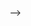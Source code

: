 <!---
<h1 align="center">Hi 👋, I'm Ruhul</h1>
<h3 align="center">Senior Mobile App Engineer from Bangladesh</h3>

<p align="left"> <img src="https://komarev.com/ghpvc/?username=ruhulrahat&label=Profile%20views&color=0e75b6&style=flat" alt="ruhulrahat" /> </p>

<p align="left"> <a href="https://github.com/ryo-ma/github-profile-trophy"><img src="https://github-profile-trophy.vercel.app/?username=ruhulrahat" alt="ruhulrahat" /></a> </p>

<p align="left"> <a href="https://twitter.com/" target="blank"><img src="https://img.shields.io/twitter/follow/?logo=twitter&style=for-the-badge" alt="" /></a> </p>

- 🔭 I’m currently working at **Brain Station-23**

- 💬 Ask me about **Flutter, Dart, Android, Kotlin**

- 📫 How to reach me **ruhulrahat02@gmail.com**

<h3 align="left">Connect with me:</h3>
<p align="left">
<a href="https://linkedin.com/in/ruhulrahat" target="blank"><img align="center" src="https://raw.githubusercontent.com/rahuldkjain/github-profile-readme-generator/master/src/images/icons/Social/linked-in-alt.svg" alt="ruhulrahat" height="30" width="40" /></a>
<a href="https://stackoverflow.com/users/6632193" target="blank"><img align="center" src="https://raw.githubusercontent.com/rahuldkjain/github-profile-readme-generator/master/src/images/icons/Social/stack-overflow.svg" alt="6632193" height="30" width="40" /></a>
<a href="https://fb.com/m.ruhulaminrahat/" target="blank"><img align="center" src="https://raw.githubusercontent.com/rahuldkjain/github-profile-readme-generator/master/src/images/icons/Social/facebook.svg" alt="m.ruhulaminrahat/" height="30" width="40" /></a>
</p>

<h3 align="left">Languages and Tools:</h3>
<p align="left"> 

<a href="https://flutter.dev" target="_blank" rel="noreferrer"> <img src="https://www.vectorlogo.zone/logos/flutterio/flutterio-icon.svg" alt="flutter" width="40" height="40"/> </a> <a href="https://developer.android.com" target="_blank" rel="noreferrer"> <img src="https://raw.githubusercontent.com/devicons/devicon/master/icons/android/android-original-wordmark.svg" alt="android" width="40" height="40"/>
<a href="https://kotlinlang.org" target="_blank" rel="noreferrer"> <img src="https://www.vectorlogo.zone/logos/kotlinlang/kotlinlang-icon.svg" alt="kotlin" width="40" height="40"/> </a>
<!-- </a> <a href="https://angular.io" target="_blank" rel="noreferrer"> <img src="https://angular.io/assets/images/logos/angular/angular.svg" alt="angular" width="40" height="40"/> </a> <a href="https://azure.microsoft.com/en-in/" target="_blank" rel="noreferrer"> <img src="https://www.vectorlogo.zone/logos/microsoft_azure/microsoft_azure-icon.svg" alt="azure" width="40" height="40"/> </a> </a> <a href="https://firebase.google.com/" target="_blank" rel="noreferrer"> <img src="https://www.vectorlogo.zone/logos/firebase/firebase-icon.svg" alt="firebase" width="40" height="40"/> </a>   -->

</p>

<!-- <p><img align="left" src="https://github-readme-stats.vercel.app/api/top-langs?username=ruhulrahat&show_icons=true&locale=en&layout=compact" alt="ruhulrahat" /></p>

<p>&nbsp;<img align="center" src="https://github-readme-stats.vercel.app/api?username=ruhulrahat&show_icons=true&locale=en" alt="ruhulrahat" /></p>

<p><img align="center" src="https://github-readme-streak-stats.herokuapp.com/?user=ruhulrahat&" alt="ruhulrahat" /></p> -->
-->
